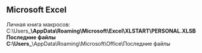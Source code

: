 ## Microsoft Excel
Личная книга макросов: C:\Users\___\AppData\Roaming\Microsoft\Excel\XLSTART\PERSONAL.XLSB
Последние файлы C:\Users\___\AppData\Roaming\Microsoft\Office\Последние файлы
